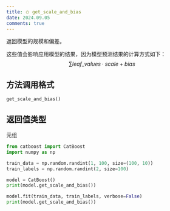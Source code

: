 ```yaml
---
title: ⛄ get_scale_and_bias
date: 2024.09.05
comments: true
---
```


返回模型的规模和偏差。

这些值会影响应用模型的结果，因为模型预测结果的计算方式如下：
$$
\sum leaf\_values · scale + bias
$$

## 方法调用格式

```
get_scale_and_bias()
```

## 返回值类型

元组

```python
from catboost import CatBoost
import numpy as np

train_data = np.random.randint(1, 100, size=(100, 10))
train_labels = np.random.randint(2, size=100)

model = CatBoost()
print(model.get_scale_and_bias())

model.fit(train_data, train_labels, verbose=False)
print(model.get_scale_and_bias())
```